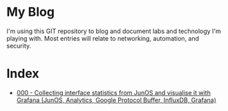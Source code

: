 # My Blog

I'm using this GIT repository to blog and document labs and technology I'm playing with. Most entries will relate to networking, automation, and security.

# Index

* [000 - Collecting interface statistics from JunOS and visualise it with Grafana (JunOS, Analytics, Google Protocol Buffer, InfluxDB, Grafana)](https://github.com/m3ccanico/blog/blob/master/000-JunOS-Analytics.md)
